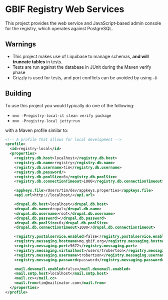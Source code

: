 # GBIF Registry Web Services

This project provides the web service and JavaScript-based admin console for the registry, which operates against PostgreSQL.

## **Warnings**

* This project makes use of Liquibase to manage schemas, **and will truncate tables** in tests.
* Tests are run against the database in JUnit during the Maven verify phase
* Grizzly is used for tests, and port conflicts can be avoided by using `-D`

## Building

To use this project you would typically do one of the following:

* `mvn -Pregistry-local-it clean verify package`
* `mvn -Pregistry-local jetty:run`

with a Maven profile similar to:

````xml
<!-- A profile that allows for local development -->
<profile>
  <id>registry-local</id>
  <properties>
    <registry.db.host>localhost</registry.db.host>
    <registry.db.name>registry</registry.db.name>
    <registry.db.username>tim</registry.db.username>
    <registry.db.password/>
    <registry.db.poolSize>6</registry.db.poolSize>
    <registry.db.connectionTimeout>1000</registry.db.connectionTimeout>

    <appkeys.file>/Users/tim/dev/appkeys.properties</appkeys.file>
    <api.url>http://localhost/</api.url>

    <drupal.db.host>localhost</drupal.db.host>
    <drupal.db.name>drupal</drupal.db.name>
    <drupal.db.username>root</drupal.db.username>
    <drupal.db.password></drupal.db.password>
    <drupal.db.poolSize>6</drupal.db.poolSize>
    <drupal.db.connectionTimeout>1000</drupal.db.connectionTimeout>

    <registry.postalservice.enabled>false</registry.postalservice.enabled>
    <registry.messaging.hostname>mq.gbif.org</registry.messaging.hostname>
    <registry.messaging.port>5672</registry.messaging.port>
    <registry.messaging.virtualhost>/users/trobertson</registry.messaging.virtualhost>
    <registry.messaging.username>trobertson</registry.messaging.username>
    <registry.messaging.password>password</registry.messaging.password>

    <mail.devemail.enabled>false</mail.devemail.enabled>
    <mail.smtp.host>localhost</mail.smtp.host>
    <mail.cc></mail.cc>
    <mail.from>tim@mailinator.com</mail.from>
  </properties>
</profile>
````
